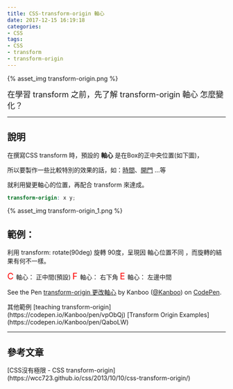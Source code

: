```yaml
---
title: CSS-transform-origin 軸心
date: 2017-12-15 16:19:18
categories: 
- CSS
tags:
- CSS
- transform
- transform-origin
---
```


{% asset_img transform-origin.png %}

<font style="font-size:18px;">
在學習 transform 之前，先了解 transform-origin 軸心 怎麼變化？
</font>

<!-- more -->
***

## 說明

在撰寫CSS transform 時，預設的 **軸心** 是在Box的正中央位置(如下圖)，

所以要製作一些比較特別的效果的話，如：[時間](https://codepen.io/Kanboo/pen/VyLggQ)、[開門](https://codepen.io/Kanboo/pen/ypNZrY) …等

就利用變更軸心的位置，再配合 transform 來達成。

``` scss
transform-origin: x y;
```

{% asset_img transform-origin_1.png %}

## 範例：

利用 transform: rotate(90deg) 旋轉 90度，呈現因 <span id="inline-yellow"> 軸心位置不同 </span> ，而旋轉的結果有何不一樣。

<font style="color:red;font-size:20px;"> C </font> 軸心： 正中間(預設)
<font style="color:red;font-size:20px;"> F </font> 軸心： 右下角
<font style="color:red;font-size:20px;"> E </font> 軸心： 左邊中間

<p data-height="440" data-theme-id="0" data-slug-hash="YYzyrX" data-default-tab="result" data-user="Kanboo" data-embed-version="2" data-pen-title="transform-origin 更改軸心" class="codepen">See the Pen <a href="https://codepen.io/Kanboo/pen/YYzyrX/">transform-origin 更改軸心</a> by Kanboo (<a href="https://codepen.io/Kanboo">@Kanboo</a>) on <a href="https://codepen.io">CodePen</a>.</p>
<script async src="https://production-assets.codepen.io/assets/embed/ei.js"></script>


<div class="note primary">其他範例
[teaching transform-origin](https://codepen.io/Kanboo/pen/vpObQj)
[Transform Origin Examples](https://codepen.io/Kanboo/pen/QaboLW)
</div>


***

## 參考文章

<div class="note info">[CSS沒有極限 - CSS transform-origin](https://wcc723.github.io/css/2013/10/10/css-transform-origin/)
</div>